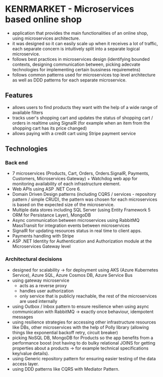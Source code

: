 # KENRMARKET - Microservices based online shop

* application that provides the main functionalities of an online shop, using microservices architecture.
* it was designed so it can easily scale up when it receives a lot of traffic, each separate concern is intuitively split into a separate logical microservice.
* follows best practices in microservices design (identifying bounded contexts, designing communication between, picking adecvate technologies for implementing certain bussiness requiremetns)
* follows common patterns used for microservices top level architecture as well as DDD patterns for each separate microservice.

## Features
- allows users to find products they want with the help of a wide range of available filters
- tracks user's shopping cart and updates the status of shopping cart / orders in realtime using SignalR (for example when an item from the shopping cart has its price changed)
- allows paying with a credit cart using Stripe payment service

## Technologies

### Back end
- 7 microservices (Products, Cart, Orders, Orders.SignalR, Payments, Customers, Microservices Gateway) \+ Watchdog web app for monitoring availability of each infrastructure element.
- Web APIs using ASP .NET Core 6.
- Domain Driven Design patterns  (including CQRS / services - repository pattern / simple CRUD), the pattern was chosen for each microservices is based on the expected size of the microservice.
- Multiple data stores including SQL Server (using Entity Framework 5 ORM for Persistance Layer),
  MongoDB
- Async communication between microservices using RabbitMQ MassTransit for integration events between microservices
- SignalR for updating resources status in real time to client apps.
- Payments handling with Stripe
- ASP .NET Identity for Authentication and Authorization module at the Microservices Gateway level

### Architectural decisions
- designed for scalability -> for deployment using AKS (Azure Kubernetes Service), Azure SQL, Azure Cosmos DB, Azure Service Bus
- using gateway microservice
    + acts as a reverse proxy
    + handles user authorization
    + only service that is publicly reachable, the rest of the microservices are used internally
- using Outbox / Inbox pattern to ensure resilience when using async communication with RabbitMQ -> exactly once behaviour, idempotent messages
- using resilience strategies for accessing other infrastructure resources like DBs, other microservices with the help of Polly library (allowing things like exponential backoff retry, circuit breaker)
- picking NoSQL DB, MongoDB for Products so the app benefits from a performance boost (not having to do bulky relational JOINS for getting properties about a products -> for example technical specifications key/value details).
- using Generic repository pattern for ensuring easier testing of the data access layer.
- using DDD patterns like CQRS with Mediator Pattern.